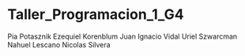 # Taller_Programacion_1_G4

Pia Potasznik
Ezequiel Korenblum
Juan Ignacio Vidal
Uriel Szwarcman
Nahuel Lescano
Nicolas Silvera 
